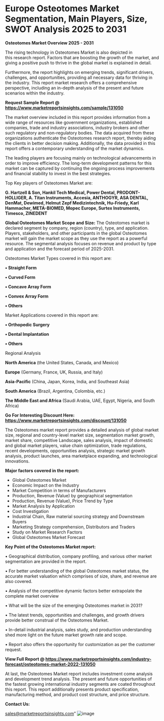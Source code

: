 # Europe Osteotomes Market Segmentation, Main Players, Size, SWOT Analysis 2025 to 2031

<Strong> Osteotomes Market Overview 2025 - 2031</strong>

The rising technology in Osteotomes Market is also depicted in this research report. Factors that are boosting the growth of the market, and giving a positive push to thrive in the global market is explained in detail.

Furthermore, the report highlights on emerging trends, significant drivers, challenges, and opportunities, providing all necessary data for thriving in the industry. This report market research offers a comprehensive perspective, including an in-depth analysis of the present and future scenarios within the industry.

<strong>Request Sample Report @ <a href=https://www.marketreportsinsights.com/sample/131050>https://www.marketreportsinsights.com/sample/131050</a></strong>

The market overview included in this report provides information from a wide range of resources like government organizations, established companies, trade and industry associations, industry brokers and other such regulatory and non-regulatory bodies. The data acquired from these organizations authenticate the Osteotomes research report, thereby aiding the clients in better decision making. Additionally, the data provided in this report offers a contemporary understanding of the market dynamics.

The leading players are focusing mainly on technological advancements in order to improve efficiency. The long-term development patterns for this market can be captured by continuing the ongoing process improvements and financial stability to invest in the best strategies.

Top Key players of Osteotomes Market are:

<strong>G. Hartzell & Son, Hankil Tech Medical, Power Dental, PRODONT-HOLLIGER, A. Titan Instruments, Accesia, ANTHOGYR, ASA DENTAL, DenMat, Dewimed, Helmut Zepf Medizintechnik, Hu-Friedy, Karl Hammacher, META-BIOMED, Mopec Europe, Surtex Instruments, Timesco, ZINEDENT</strong>

<strong><b>Global Osteotomes Market Scope and Size:</b></strong>
The Osteotomes market is declared segment by company, region (country), type, and application. Players, stakeholders, and other participants in the global Osteotomes market will gain the market scope as they use the report as a powerful resource. The segmental analysis focuses on revenue and product by type and application and the forecast period of 2025-2031.

Osteotomes Market Types covered in this report are:

<strong>• Straight Form

• Curved Form

• Concave Array Form

• Convex Array Form

• Others</strong>

Market Applications covered in this report are:

<strong>• Orthopedic Surgery

• Dental Implantation

• Others</strong> 

Regional Analysis

<strong>North America</strong> (the United States, Canada, and Mexico)

<strong>Europe</strong> (Germany, France, UK, Russia, and Italy)

<strong>Asia-Pacific</strong> (China, Japan, Korea, India, and Southeast Asia)

<strong>South America</strong> (Brazil, Argentina, Colombia, etc.)

<strong>The Middle East and Africa</strong> (Saudi Arabia, UAE, Egypt, Nigeria, and South Africa)

<strong>Go For Interesting Discount Here: <a href=https://www.marketreportsinsights.com/discount/131050>https://www.marketreportsinsights.com/discount/131050</a></strong>

The Osteotomes market report provides a detailed analysis of global market size, regional and country-level market size, segmentation market growth, market share, competitive Landscape, sales analysis, impact of domestic and global market players, value chain optimization, trade regulations, recent developments, opportunities analysis, strategic market growth analysis, product launches, area marketplace expanding, and technological innovations.

<strong><b>Major factors covered in the report:</b></strong>
<ul>
  <li>Global Osteotomes Market </li>
  <li>Economic Impact on the Industry</li>
  <li>Market Competition in terms of Manufacturers</li>
  <li>Production, Revenue (Value) by geographical segmentation</li>
  <li>Production, Revenue (Value), Price Trend by Type</li>
  <li>Market Analysis by Application</li>
  <li>Cost Investigation</li>
  <li>Industrial Chain, Raw material sourcing strategy and Downstream Buyers</li>
  <li>Marketing Strategy comprehension, Distributors and Traders</li>
  <li>Study on Market Research Factors</li>
  <li>Global Osteotomes Market Forecast</li>
</ul>

<strong><b>Key Point of the Osteotomes Market report:</b></strong>

• Geographical distribution, company profiling, and various other market segmentation are provided in the report.

• For better understanding of the global Osteotomes market status, the accurate market valuation which comprises of size, share, and revenue are also covered.

• Analysis of the competitive dynamic factors better extrapolate the complete market overview

• What will be the size of the emerging Osteotomes market in 2031?

• The latest trends, opportunities and challenges, and growth drivers provide better construal of the Osteotomes Market.

• In-detail industrial analysis, sales study, and production understanding shed more light on the future market growth rate and scope.

• Report also offers the opportunity for customization as per the customer request.

<strong><b>View Full Report @ <a href=https://www.marketreportsinsights.com/industry-forecast/osteotomes-market-2022-131050>https://www.marketreportsinsights.com/industry-forecast/osteotomes-market-2022-131050</a></b></strong>


At last, the Osteotomes Market report includes investment come analysis and development trend analysis. The present and future opportunities of the fastest growing international industry segments are coated throughout this report. This report additionally presents product specification, manufacturing method, and product cost structure, and price structure.

<strong>Contact Us:</strong>

sales@marketreportsinsights.com"
![image](https://github.com/user-attachments/assets/a0a822fa-ef4a-4cba-b55a-bf890e4f9866)
